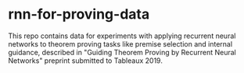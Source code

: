 # rnn-for-proving-data

This repo contains data for experiments with applying recurrent neural networks
to theorem proving tasks like premise selection and internal guidance,
described in "Guiding Theorem Proving by Recurrent Neural Networks" preprint
submitted to Tableaux 2019.


